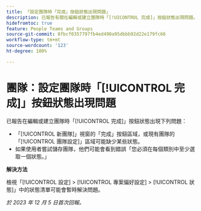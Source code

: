 ```yaml
---
title: 「設定團隊時「完成」按鈕狀態出現問題」
description: 已報告有關在編輯或建立團隊時「[!UICONTROL 完成]」按鈕狀態出現問題。此問題有解決辦法。」
hidefromtoc: true
feature: People Teams and Groups
source-git-commit: 8fbcf0357797fb4ed490a95dbbb92d22e179fc66
workflow-type: tm+mt
source-wordcount: '123'
ht-degree: 100%

---
```



# 團隊：設定團隊時「[!UICONTROL 完成]」按鈕狀態出現問題

<!--

>[!NOTE]
>
>This issue was fixed on January 18, 2024.

-->

已報告在編輯或建立團隊時「[!UICONTROL 完成]」按鈕狀態出現下列問題：

* 「[!UICONTROL 新團隊]」視窗的「完成」按鈕區域，或現有團隊的「[!UICONTROL 團隊設定]」區域可能缺少某些狀態。
* 如果使用者嘗試儲存團隊，他們可能會看到錯誤「您必須在每個類別中至少選取一個狀態。」

**解決方法**

檢視「[!UICONTROL 設定] > [!UICONTROL 專案偏好設定] > [!UICONTROL 狀態]」中的狀態清單可能會暫時解決問題。

_於 2023 年 12 月 5 日首次回報。_
